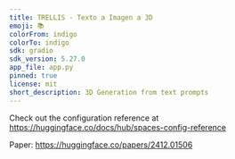 ```yaml
---
title: TRELLIS - Texto a Imagen a 3D
emoji: 📚
colorFrom: indigo
colorTo: indigo
sdk: gradio
sdk_version: 5.27.0
app_file: app.py
pinned: true
license: mit
short_description: 3D Generation from text prompts
---
```


Check out the configuration reference at https://huggingface.co/docs/hub/spaces-config-reference

Paper: https://huggingface.co/papers/2412.01506